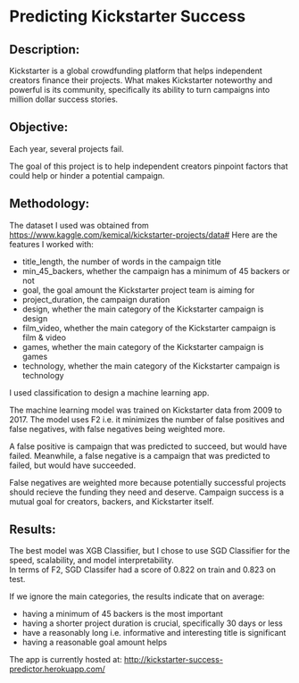 # Predicting Kickstarter Success

## Description: 
Kickstarter is a global crowdfunding platform that helps independent creators finance their projects. What makes Kickstarter noteworthy and powerful is its community, specifically its ability to turn campaigns into million dollar success stories. 

## Objective: 
Each year, several projects fail.

The goal of this project is to help independent creators pinpoint factors that could help or hinder a potential campaign.

## Methodology: 
The dataset I used was obtained from https://www.kaggle.com/kemical/kickstarter-projects/data#
Here are the features I worked with:
- title_length, the number of words in the campaign title		
- min_45_backers, whether the campaign has a minimum of 45 backers or not
- goal, the goal amount the Kickstarter project team is aiming for
- project_duration, the campaign duration
- design, whether the main category of the Kickstarter campaign is design
- film_video, whether the main category of the Kickstarter campaign is film & video
- games, whether the main category of the Kickstarter campaign is games	
- technology, whether the main category of the Kickstarter campaign is technology

I used classification to design a machine learning app.

The machine learning model was trained on Kickstarter data from 2009 to 2017. 
The model uses F2 i.e. it minimizes the number of false positives and false negatives, with false negatives being weighted more.

A false positive is campaign that was predicted to succeed, but would have failed. 
Meanwhile, a false negative is a campaign that was predicted to failed, but would have succeeded.

False negatives are weighted more because potentially successful projects should recieve the funding they need and deserve. Campaign success is a mutual goal for creators, backers, and Kickstarter itself.


## Results: <br>
The best model was XGB Classifier, but I chose to use SGD Classifier for the speed, scalability, and model interpretability. <br>
In terms of F2, SGD Classifer had a score of 0.822 on train and 0.823 on test.

If we ignore the main categories, the results indicate that on average: <br>
- having a minimum of 45 backers is the most important 
- having a shorter project duration is crucial, specifically 30 days or less
- have a reasonably long i.e. informative and interesting title is significant
- having a reasonable goal amount helps

The app is currently hosted at: 
http://kickstarter-success-predictor.herokuapp.com/
